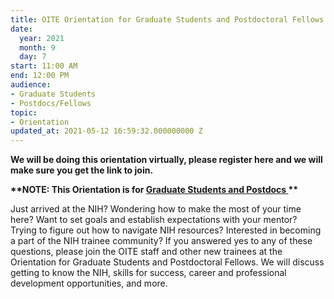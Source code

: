 ```yaml
---
title: OITE Orientation for Graduate Students and Postdoctoral Fellows
date:
  year: 2021
  month: 9
  day: 7
start: 11:00 AM
end: 12:00 PM
audience:
- Graduate Students
- Postdocs/Fellows
topic:
- Orientation
updated_at: 2021-05-12 16:59:32.000000000 Z
---
```

**We will be doing this orientation virtually, please register here and
we will make sure you get the link to join.**

**\*\*NOTE: This Orientation is for <span style="text-decoration:
underline;">Graduate Students and Postdocs </span>\*\***

Just arrived at the NIH? Wondering how to make the most of your time
here? Want to set goals and establish expectations with your mentor?
Trying to figure out how to navigate NIH resources? Interested in
becoming a part of the NIH trainee community? If you answered yes to any
of these questions, please join the OITE staff and other new trainees at
the Orientation for Graduate Students and Postdoctoral Fellows. We will
discuss getting to know the NIH, skills for success, career and
professional development opportunities, and more.
